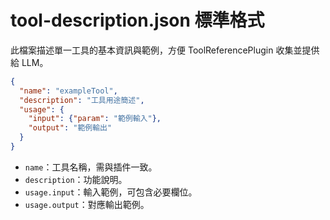 # tool-description.json 標準格式

此檔案描述單一工具的基本資訊與範例，方便 ToolReferencePlugin 收集並提供給 LLM。

```json
{
  "name": "exampleTool",
  "description": "工具用途簡述",
  "usage": {
    "input": {"param": "範例輸入"},
    "output": "範例輸出"
  }
}
```
- `name`：工具名稱，需與插件一致。
- `description`：功能說明。
- `usage.input`：輸入範例，可包含必要欄位。
- `usage.output`：對應輸出範例。
